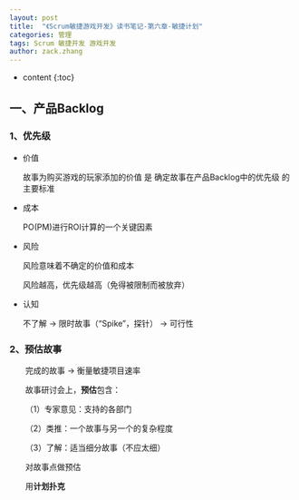 ```yaml
---
layout: post
title:  "《Scrum敏捷游戏开发》读书笔记-第六章-敏捷计划"
categories: 管理
tags: Scrum 敏捷开发 游戏开发
author: zack.zhang
---
```


* content
{:toc}

<!-- more -->

## 一、产品Backlog

### 1、优先级

* 价值

    故事为购买游戏的玩家添加的价值 是 确定故事在产品Backlog中的优先级 的主要标准
	
* 成本

    PO(PM)进行ROI计算的一个关键因素
	
* 风险

    风险意味着不确定的价值和成本
	
	风险越高，优先级越高（免得被限制而被放弃）
	
* 认知

    不了解 → 限时故事（“Spike”，探针） → 可行性
	
### 2、预估故事

&ensp;&ensp;&ensp;&ensp;完成的故事 → 衡量敏捷项目速率
	
&ensp;&ensp;&ensp;&ensp;故事研讨会上，**预估**包含：
	
&ensp;&ensp;&ensp;&ensp;（1）专家意见：支持的各部门
	
&ensp;&ensp;&ensp;&ensp;（2）类推：一个故事与另一个的复杂程度
	
&ensp;&ensp;&ensp;&ensp;（3）了解：适当细分故事（不应太细）
	
&ensp;&ensp;&ensp;&ensp;对故事点做预估

&ensp;&ensp;&ensp;&ensp;用**计划扑克**